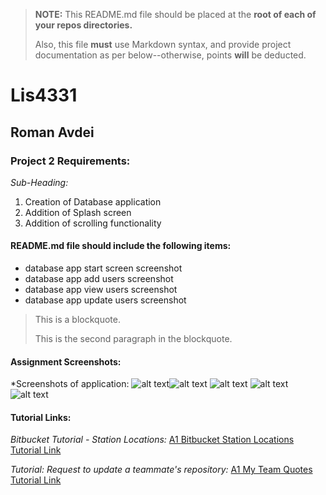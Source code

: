 > **NOTE:** This README.md file should be placed at the **root of each of your repos directories.**
>
>Also, this file **must** use Markdown syntax, and provide project documentation as per below--otherwise, points **will** be deducted.
>

# Lis4331

## Roman Avdei

### Project 2 Requirements:

*Sub-Heading:*

1. Creation of Database application
2. Addition of Splash screen
3. Addition of scrolling functionality

#### README.md file should include the following items:

* database app start screen screenshot
* database app add users screenshot
* database app view users screenshot
* database app update users screenshot

> This is a blockquote.
> 
> This is the second paragraph in the blockquote.
>


#### Assignment Screenshots:


*Screenshots of application:
![alt text](<Screenshot (160).png>)![alt text](<Screenshot (161).png>)
![alt text](<Screenshot (164).png>)
![alt text](<Screenshot (165).png>)
![alt text](<Screenshot (158).png>)

#### Tutorial Links:

*Bitbucket Tutorial - Station Locations:*
[A1 Bitbucket Station Locations Tutorial Link](https://bitbucket.org/username/bitbucketstationlocations/ "Bitbucket Station Locations")

*Tutorial: Request to update a teammate's repository:*
[A1 My Team Quotes Tutorial Link](https://bitbucket.org/username/myteamquotes/ "My Team Quotes Tutorial")
